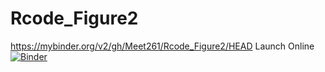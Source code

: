 # Rcode_Figure2

https://mybinder.org/v2/gh/Meet261/Rcode_Figure2/HEAD
Launch Online [![Binder](https://mybinder.org/badge_logo.svg)](https://notebooks.gesis.org/binder/v2/gh/Meet261/Rcode_Figure2/HEAD)
